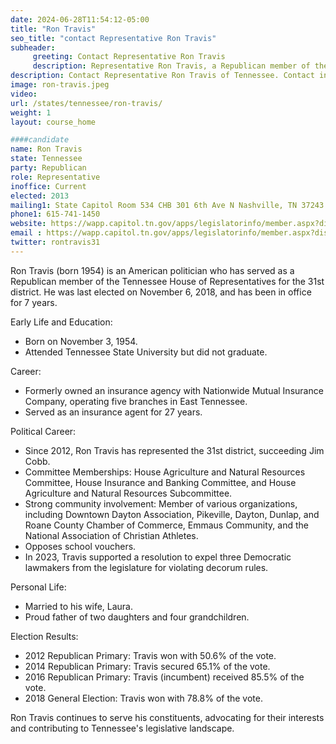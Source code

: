 ```yaml
---
date: 2024-06-28T11:54:12-05:00
title: "Ron Travis"
seo_title: "contact Representative Ron Travis"
subheader:
     greeting: Contact Representative Ron Travis
     description: Representative Ron Travis, a Republican member of the Tennessee House of Representatives for the 31st district.
description: Contact Representative Ron Travis of Tennessee. Contact information for Ron Travis includes email address, phone number, and mailing address.
image: ron-travis.jpeg
video:
url: /states/tennessee/ron-travis/
weight: 1
layout: course_home

####candidate
name: Ron Travis
state: Tennessee
party: Republican
role: Representative
inoffice: Current
elected: 2013
mailing1: State Capitol Room 534 CHB 301 6th Ave N Nashville, TN 37243
phone1: 615-741-1450
website: https://wapp.capitol.tn.gov/apps/legislatorinfo/member.aspx?district=H31/
email : https://wapp.capitol.tn.gov/apps/legislatorinfo/member.aspx?district=H31/
twitter: rontravis31
---
```

Ron Travis (born 1954) is an American politician who has served as a Republican member of the Tennessee House of Representatives for the 31st district. He was last elected on November 6, 2018, and has been in office for 7 years.

Early Life and Education:
- Born on November 3, 1954.
- Attended Tennessee State University but did not graduate.

Career:
- Formerly owned an insurance agency with Nationwide Mutual Insurance Company, operating five branches in East Tennessee.
- Served as an insurance agent for 27 years.

Political Career:
- Since 2012, Ron Travis has represented the 31st district, succeeding Jim Cobb.
- Committee Memberships: House Agriculture and Natural Resources Committee, House Insurance and Banking Committee, and House Agriculture and Natural Resources Subcommittee.
- Strong community involvement: Member of various organizations, including Downtown Dayton Association, Pikeville, Dayton, Dunlap, and Roane County Chamber of Commerce, Emmaus Community, and the National Association of Christian Athletes.
- Opposes school vouchers.
- In 2023, Travis supported a resolution to expel three Democratic lawmakers from the legislature for violating decorum rules.

Personal Life:
- Married to his wife, Laura.
- Proud father of two daughters and four grandchildren.

Election Results:
- 2012 Republican Primary: Travis won with 50.6% of the vote.
- 2014 Republican Primary: Travis secured 65.1% of the vote.
- 2016 Republican Primary: Travis (incumbent) received 85.5% of the vote.
- 2018 General Election: Travis won with 78.8% of the vote.

Ron Travis continues to serve his constituents, advocating for their interests and contributing to Tennessee's legislative landscape.
